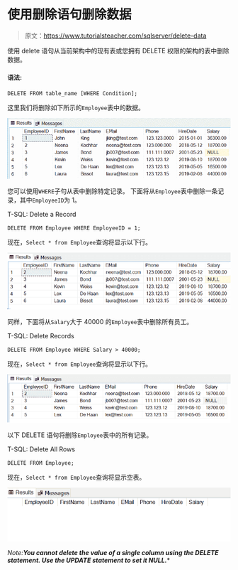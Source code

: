 # 使用删除语句删除数据

> 原文：<https://www.tutorialsteacher.com/sqlserver/delete-data>

使用 delete 语句从当前架构中的现有表或您拥有 DELETE 权限的架构的表中删除数据。

#### 语法:

```
DELETE FROM table_name [WHERE Condition];
```

这里我们将删除如下所示的`Employee`表中的数据。

[![](img/d9162df375a197e849bdc2e716353c1a.png)](../../Content/images/sqlserver/delete1.png)

您可以使用`WHERE`子句从表中删除特定记录。 下面将从`Employee`表中删除一条记录，其中`EmployeeID`为 1。

T-SQL: Delete a Record 

```
DELETE FROM Employee WHERE EmployeeID = 1; 
```

现在，`Select * from Employee`查询将显示以下行。

[![](img/d8319f51b5b78022e9b89ac284e15421.png)](../../Content/images/sqlserver/delete2.png)

同样，下面将从`Salary`大于 40000 的`Employee`表中删除所有员工。

T-SQL: Delete Records 

```
DELETE FROM Employee WHERE Salary > 40000; 
```

现在，`Select * from Employee`查询将显示以下行。

[![](img/ad8fe350089bd01dff9f70cb49936124.png)](../../Content/images/sqlserver/delete3.png)

以下 DELETE 语句将删除`Employee`表中的所有记录。

T-SQL: Delete All Rows 

```
DELETE FROM Employee; 
```

现在，`Select * from Employee`查询将显示空表。

[![](img/d8125d0a9ca1fa156db69af743336323.png)](../../Content/images/sqlserver/delete4.png)

*Note:**You cannot delete the value of a single column using the DELETE statement. Use the UPDATE statement to set it NULL.****